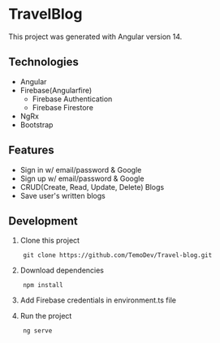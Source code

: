 # TravelBlog

This project was generated with Angular version 14.

## Technologies
- Angular
- Firebase(Angularfire)
    - Firebase Authentication
    - Firebase Firestore
- NgRx
- Bootstrap

## Features
- Sign in w/ email/password & Google 
- Sign up w/ email/password & Google
- CRUD(Create, Read, Update, Delete) Blogs
- Save user's written blogs

## Development

1) Clone this project

```
    git clone https://github.com/TemoDev/Travel-blog.git
```

2) Download dependencies

```
    npm install
```

3) Add Firebase credentials in environment.ts file

4) Run the project

```
    ng serve
```
